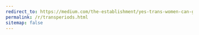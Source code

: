```yaml
---
redirect_to: https://medium.com/the-establishment/yes-trans-women-can-get-period-symptoms-e43a43979e8c
permalink: /r/transperiods.html
sitemap: false
---
```

